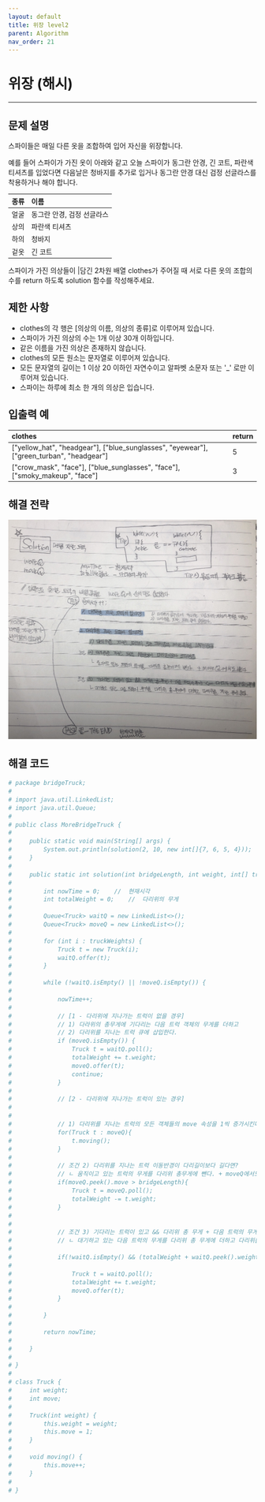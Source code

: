 ```yaml
---
layout: default
title: 위장 level2
parent: Algorithm
nav_order: 21
---
```


# 위장 (해시)

---

## 문제 설명

스파이들은 매일 다른 옷을 조합하여 입어 자신을 위장합니다.    

예를 들어 스파이가 가진 옷이 아래와 같고 오늘 스파이가 동그란 안경, 긴 코트, 파란색 티셔츠를 입었다면 다음날은 청바지를 추가로 입거나 동그란 안경 대신 검정 선글라스를 착용하거나 해야 합니다.   

| 종류 | 이름                   |
|:----|:----------------------|
| 얼굴 | 동그란 안경, 검정 선글라스   |
| 상의 | 파란색 티셔츠             |
| 하의 | 청바지                  |
| 겉옷 | 긴 코트                 |

스파이가 가진 의상들이 |담긴 2차원 배열 clothes가 주어질 때 서로 다른 옷의 조합의 수를 return 하도록 solution 함수를 작성해주세요.  

## 제한 사항

* clothes의 각 행은 [의상의 이름, 의상의 종류]로 이루어져 있습니다.
* 스파이가 가진 의상의 수는 1개 이상 30개 이하입니다.
* 같은 이름을 가진 의상은 존재하지 않습니다.
* clothes의 모든 원소는 문자열로 이루어져 있습니다.
* 모든 문자열의 길이는 1 이상 20 이하인 자연수이고 알파벳 소문자 또는 '_' 로만 이루어져 있습니다.
* 스파이는 하루에 최소 한 개의 의상은 입습니다.


## 입출력 예

| clothes                                                                                          | return     |
|:-------------------------------------------------------------------------------------------------|:-----------|
| ["yellow_hat", "headgear"], ["blue_sunglasses", "eyewear"], ["green_turban", "headgear"]	       | 5          |
| ["crow_mask", "face"], ["blue_sunglasses", "face"], ["smoky_makeup", "face"]                     | 3          |

## 해결 전략

![](/assets/images/algorithm/bridgeTruck.JPG)
                                                   

## 해결 코드
```yaml
# package bridgeTruck;
# 
# import java.util.LinkedList;
# import java.util.Queue;
# 
# public class MoreBridgeTruck {
# 
#     public static void main(String[] args) {
#         System.out.println(solution(2, 10, new int[]{7, 6, 5, 4}));
#     }
# 
#     public static int solution(int bridgeLength, int weight, int[] truckWeights) {
# 
#         int nowTime = 0;    //  현재시각
#         int totalWeight = 0;    //  다리위의 무게
# 
#         Queue<Truck> waitQ = new LinkedList<>();
#         Queue<Truck> moveQ = new LinkedList<>();
# 
#         for (int i : truckWeights) {
#             Truck t = new Truck(i);
#             waitQ.offer(t);
#         }
# 
#         while (!waitQ.isEmpty() || !moveQ.isEmpty()) {
# 
#             nowTime++;
# 
#             // [1 - 다리위에 지나가는 트럭이 없을 경우]
#             // 1) 다라위의 총무게에 기다리는 다음 트럭 객체의 무게를 더하고
#             // 2) 다리위를 지나는 트럭 큐에 삽입한다.
#             if (moveQ.isEmpty()) {
#                 Truck t = waitQ.poll();
#                 totalWeight += t.weight;
#                 moveQ.offer(t);
#                 continue;
#             }
# 
#             // [2 - 다리위에 지나가는 트럭이 있는 경우]
# 
# 
#             // 1) 다리위를 지나는 트럭의 모든 객체들의 move 속성을 1씩 증가시킨다.
#             for(Truck t : moveQ){
#                 t.moving();
#             }
# 
#             // 조건 2) 다리위를 지나는 트럭 이동반경이 다리길이보다 길다면?
#             // ㄴ 움직이고 있는 트럭의 무게를 다리위 총무게에 뺀다. + moveQ에서도 빼낸다.
#             if(moveQ.peek().move > bridgeLength){
#                 Truck t = moveQ.poll();
#                 totalWeight -= t.weight;
#             }
# 
# 
#             // 조건 3) 기다리는 트럭이 있고 && 다리위 총 무게 + 다음 트럭의 무게 <= 다리가 버틸 수 있는 무게
#             // ㄴ 대기하고 있는 다음 트럭의 무게를 다리위 총 무게에 더하고 다리위를 지나는 큐에 삽입.
# 
#             if(!waitQ.isEmpty() && (totalWeight + waitQ.peek().weight <= weight)){
# 
#                 Truck t = waitQ.poll();
#                 totalWeight += t.weight;
#                 moveQ.offer(t);
#             }
# 
#         }
# 
#         return nowTime;
# 
#     }
# 
# }
# 
# class Truck {
#     int weight;
#     int move;
# 
#     Truck(int weight) {
#         this.weight = weight;
#         this.move = 1;
#     }
# 
#     void moving() {
#         this.move++;
#     }
# 
# }
```